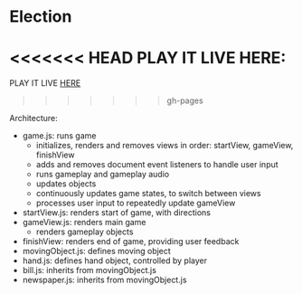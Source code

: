 # Election

<<<<<<< HEAD
PLAY IT LIVE HERE: 
=======
PLAY IT LIVE [HERE](sebastianrjay.github.io/Election)
>>>>>>> gh-pages

Architecture:

- game.js: runs game
  - initializes, renders and removes views in order: startView, gameView,               finishView
  - adds and removes document event listeners to handle user input
  - runs gameplay and gameplay audio
  - updates objects
  - continuously updates game states, to switch between views
  - processes user input to repeatedly update gameView
- startView.js: renders start of game, with directions
- gameView.js: renders main game
  - renders gameplay objects
- finishView: renders end of game, providing user feedback
- movingObject.js: defines moving object
- hand.js: defines hand object, controlled by player
- bill.js: inherits from movingObject.js
- newspaper.js: inherits from movingObject.js
